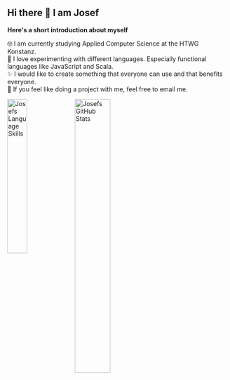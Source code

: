 ## Hi there 👋 I am Josef

**Here's a short introduction about myself**

🤓 I am currently studying Applied Computer Science at the HTWG Konstanz.\
🔬 I love experimenting with different languages. Especially functional languages like JavaScript and Scala.\
✨ I would like to create something that everyone can use and that benefits everyone.\
🤙 If you feel like doing a project with me, feel free to email me.

<img align="left" width="30%" alt="Josefs Language Skills" src="https://github-readme-stats.vercel.app/api/top-langs?username=am9zZWY&langs_count=9&layout=compact&hide=css,scss,assembly,makefile,html&hide_border=true" />

<img align="left" width="40%" alt="Josefs GitHub Stats" src="https://github-readme-stats.vercel.app/api?username=am9zZWY&show_icons=true&hide_border=true" />






